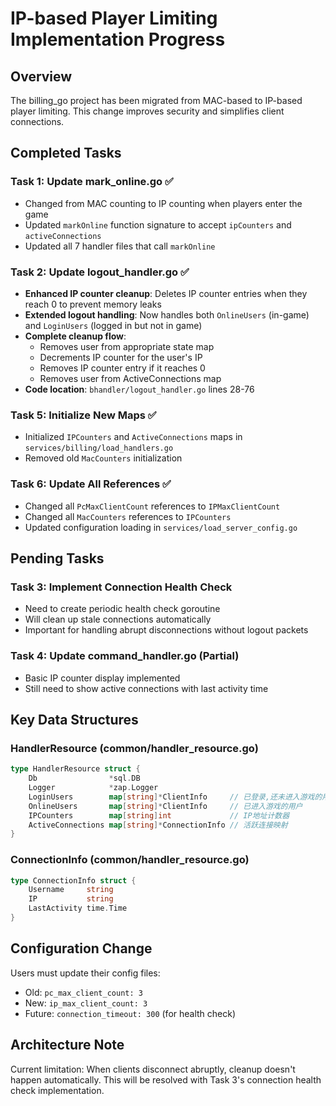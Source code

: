 # IP-based Player Limiting Implementation Progress

## Overview
The billing_go project has been migrated from MAC-based to IP-based player limiting. This change improves security and simplifies client connections.

## Completed Tasks

### Task 1: Update mark_online.go ✅
- Changed from MAC counting to IP counting when players enter the game
- Updated `markOnline` function signature to accept `ipCounters` and `activeConnections`
- Updated all 7 handler files that call `markOnline`

### Task 2: Update logout_handler.go ✅ 
- **Enhanced IP counter cleanup**: Deletes IP counter entries when they reach 0 to prevent memory leaks
- **Extended logout handling**: Now handles both `OnlineUsers` (in-game) and `LoginUsers` (logged in but not in game)
- **Complete cleanup flow**:
  - Removes user from appropriate state map
  - Decrements IP counter for the user's IP  
  - Removes IP counter entry if it reaches 0
  - Removes user from ActiveConnections map
- **Code location**: `bhandler/logout_handler.go` lines 28-76

### Task 5: Initialize New Maps ✅
- Initialized `IPCounters` and `ActiveConnections` maps in `services/billing/load_handlers.go`
- Removed old `MacCounters` initialization

### Task 6: Update All References ✅
- Changed all `PcMaxClientCount` references to `IPMaxClientCount`
- Changed all `MacCounters` references to `IPCounters`
- Updated configuration loading in `services/load_server_config.go`

## Pending Tasks

### Task 3: Implement Connection Health Check
- Need to create periodic health check goroutine
- Will clean up stale connections automatically
- Important for handling abrupt disconnections without logout packets

### Task 4: Update command_handler.go (Partial)
- Basic IP counter display implemented
- Still need to show active connections with last activity time

## Key Data Structures

### HandlerResource (common/handler_resource.go)
```go
type HandlerResource struct {
    Db                *sql.DB
    Logger            *zap.Logger
    LoginUsers        map[string]*ClientInfo     // 已登录,还未进入游戏的用户
    OnlineUsers       map[string]*ClientInfo     // 已进入游戏的用户
    IPCounters        map[string]int             // IP地址计数器
    ActiveConnections map[string]*ConnectionInfo // 活跃连接映射
}
```

### ConnectionInfo (common/handler_resource.go)
```go
type ConnectionInfo struct {
    Username     string
    IP           string
    LastActivity time.Time
}
```

## Configuration Change
Users must update their config files:
- Old: `pc_max_client_count: 3`
- New: `ip_max_client_count: 3`
- Future: `connection_timeout: 300` (for health check)

## Architecture Note
Current limitation: When clients disconnect abruptly, cleanup doesn't happen automatically. This will be resolved with Task 3's connection health check implementation.